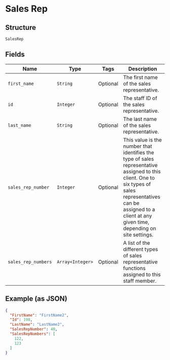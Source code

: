 
# Sales Rep

## Structure

`SalesRep`

## Fields

| Name | Type | Tags | Description |
|  --- | --- | --- | --- |
| `first_name` | `String` | Optional | The first name of the sales representative. |
| `id` | `Integer` | Optional | The staff ID of the sales representative. |
| `last_name` | `String` | Optional | The last name of the sales representative. |
| `sales_rep_number` | `Integer` | Optional | This value is the number that identifies the type of sales representative assigned to this client. One to six types of sales representatives can be assigned to a client at any given time, depending on site settings. |
| `sales_rep_numbers` | `Array<Integer>` | Optional | A list of the different types of sales representative functions assigned to this staff member. |

## Example (as JSON)

```json
{
  "FirstName": "FirstName2",
  "Id": 198,
  "LastName": "LastName2",
  "SalesRepNumber": 40,
  "SalesRepNumbers": [
    122,
    123
  ]
}
```

